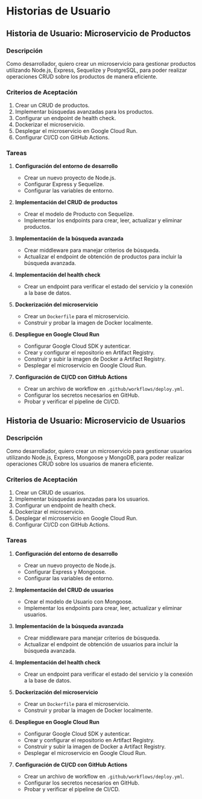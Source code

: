 # Historias de Usuario

## Historia de Usuario: Microservicio de Productos

### Descripción
Como desarrollador, quiero crear un microservicio para gestionar productos utilizando Node.js, Express, Sequelize y PostgreSQL, para poder realizar operaciones CRUD sobre los productos de manera eficiente.

### Criterios de Aceptación
1. Crear un CRUD de productos.
2. Implementar búsquedas avanzadas para los productos.
3. Configurar un endpoint de health check.
4. Dockerizar el microservicio.
5. Desplegar el microservicio en Google Cloud Run.
6. Configurar CI/CD con GitHub Actions.

### Tareas
1. **Configuración del entorno de desarrollo**
   - Crear un nuevo proyecto de Node.js.
   - Configurar Express y Sequelize.
   - Configurar las variables de entorno.

2. **Implementación del CRUD de productos**
   - Crear el modelo de Producto con Sequelize.
   - Implementar los endpoints para crear, leer, actualizar y eliminar productos.

3. **Implementación de la búsqueda avanzada**
   - Crear middleware para manejar criterios de búsqueda.
   - Actualizar el endpoint de obtención de productos para incluir la búsqueda avanzada.

4. **Implementación del health check**
   - Crear un endpoint para verificar el estado del servicio y la conexión a la base de datos.

5. **Dockerización del microservicio**
   - Crear un `Dockerfile` para el microservicio.
   - Construir y probar la imagen de Docker localmente.

6. **Despliegue en Google Cloud Run**
   - Configurar Google Cloud SDK y autenticar.
   - Crear y configurar el repositorio en Artifact Registry.
   - Construir y subir la imagen de Docker a Artifact Registry.
   - Desplegar el microservicio en Google Cloud Run.

7. **Configuración de CI/CD con GitHub Actions**
   - Crear un archivo de workflow en `.github/workflows/deploy.yml`.
   - Configurar los secretos necesarios en GitHub.
   - Probar y verificar el pipeline de CI/CD.

## Historia de Usuario: Microservicio de Usuarios

### Descripción
Como desarrollador, quiero crear un microservicio para gestionar usuarios utilizando Node.js, Express, Mongoose y MongoDB, para poder realizar operaciones CRUD sobre los usuarios de manera eficiente.

### Criterios de Aceptación
1. Crear un CRUD de usuarios.
2. Implementar búsquedas avanzadas para los usuarios.
3. Configurar un endpoint de health check.
4. Dockerizar el microservicio.
5. Desplegar el microservicio en Google Cloud Run.
6. Configurar CI/CD con GitHub Actions.

### Tareas
1. **Configuración del entorno de desarrollo**
   - Crear un nuevo proyecto de Node.js.
   - Configurar Express y Mongoose.
   - Configurar las variables de entorno.

2. **Implementación del CRUD de usuarios**
   - Crear el modelo de Usuario con Mongoose.
   - Implementar los endpoints para crear, leer, actualizar y eliminar usuarios.

3. **Implementación de la búsqueda avanzada**
   - Crear middleware para manejar criterios de búsqueda.
   - Actualizar el endpoint de obtención de usuarios para incluir la búsqueda avanzada.

4. **Implementación del health check**
   - Crear un endpoint para verificar el estado del servicio y la conexión a la base de datos.

5. **Dockerización del microservicio**
   - Crear un `Dockerfile` para el microservicio.
   - Construir y probar la imagen de Docker localmente.

6. **Despliegue en Google Cloud Run**
   - Configurar Google Cloud SDK y autenticar.
   - Crear y configurar el repositorio en Artifact Registry.
   - Construir y subir la imagen de Docker a Artifact Registry.
   - Desplegar el microservicio en Google Cloud Run.

7. **Configuración de CI/CD con GitHub Actions**
   - Crear un archivo de workflow en `.github/workflows/deploy.yml`.
   - Configurar los secretos necesarios en GitHub.
   - Probar y verificar el pipeline de CI/CD.
